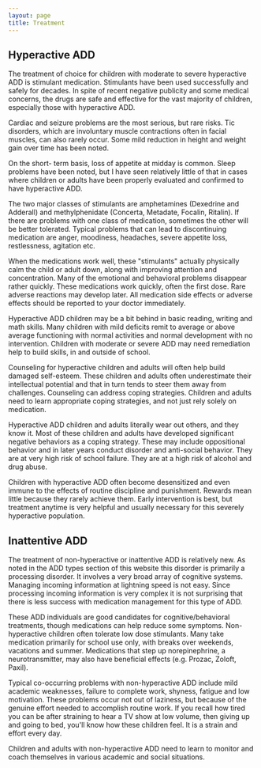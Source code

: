 ```yaml
---
layout: page
title: Treatment
---
```


## Hyperactive ADD

The treatment of choice for children with moderate to severe hyperactive ADD is stimulant medication. Stimulants have been used successfully and safely for decades. In spite of recent negative publicity and some medical concerns, the drugs are safe and effective for the vast majority of children, especially those with hyperactive ADD.

Cardiac and seizure problems are the most serious, but rare risks. Tic disorders, which are involuntary muscle contractions often in facial muscles, can also rarely occur. Some mild reduction in height and weight gain over time has been noted.

On the short- term basis, loss of appetite at midday is common. Sleep problems have been noted, but I have seen relatively little of that in cases where children or adults have been properly evaluated and confirmed to have hyperactive ADD.

The two major classes of stimulants are amphetamines (Dexedrine and Adderall) and methylphenidate (Concerta, Metadate, Focalin, Ritalin). If there are problems with one class of medication, sometimes the other will be better tolerated. Typical problems that can lead to discontinuing medication are anger, moodiness, headaches, severe appetite loss, restlessness, agitation etc.

When the medications work well, these "stimulants" actually physically calm the child or adult down, along with improving attention and concentration. Many of the emotional and behavioral problems disappear rather quickly. These medications work quickly, often the first dose. Rare adverse reactions may develop later. All medication side effects or adverse effects should be reported to your doctor immediately.

Hyperactive ADD children may be a bit behind in basic reading, writing and math skills. Many children with mild deficits remit to average or above average functioning with normal activities and normal development with no intervention. Children with moderate or severe ADD may need remediation help to build skills, in and outside of school.

Counseling for hyperactive children and adults will often help build damaged self-esteem. These children and adults often underestimate their intellectual potential and that in turn tends to steer them away from challenges. Counseling can address coping strategies. Children and adults need to learn appropriate coping strategies, and not just rely solely on medication.

Hyperactive ADD children and adults literally wear out others, and they know it. Most of these children and adults have developed significant negative behaviors as a coping strategy. These may include oppositional behavior and in later years conduct disorder and anti-social behavior. They are at very high risk of school failure. They are at a high risk of alcohol and drug abuse.

Children with hyperactive ADD often become desensitized and even immune to the effects of routine discipline and punishment. Rewards mean little because they rarely achieve them. Early intervention is best, but treatment anytime is very helpful and usually necessary for this severely hyperactive population.

## Inattentive ADD

The treatment of non-hyperactive or inattentive ADD is relatively new. As noted in the ADD types section of this website this disorder is primarily a processing disorder. It involves a very broad array of cognitive systems. Managing incoming information at lightning speed is not easy. Since processing incoming information is very complex it is not surprising that there is less success with medication management for this type of ADD.

These ADD individuals are good candidates for cognitive/behavioral treatments, though medications can help reduce some symptoms. Non-hyperactive children often tolerate low dose stimulants. Many take medication primarily for school use only, with breaks over weekends, vacations and summer. Medications that step up norepinephrine, a neurotransmitter, may also have beneficial effects (e.g. Prozac, Zoloft, Paxil).

Typical co-occurring problems with non-hyperactive ADD include mild academic weaknesses, failure to complete work, shyness, fatigue and low motivation. These problems occur not out of laziness, but because of the genuine effort needed to accomplish routine work. If you recall how tired you can be after straining to hear a TV show at low volume, then giving up and going to bed, you'll know how these children feel. It is a strain and effort every day.

Children and adults with non-hyperactive ADD need to learn to monitor and coach themselves in various academic and social situations.
